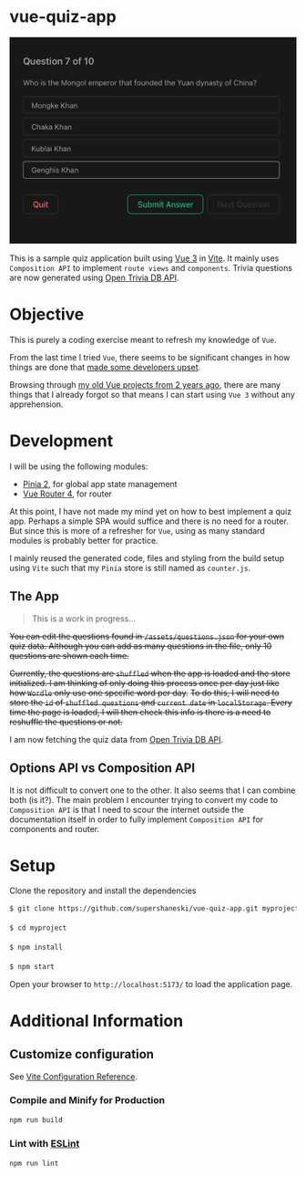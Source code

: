 # vue-quiz-app

![Quiz App](./docs/screenshot.png)

This is a sample quiz application built using [Vue 3](https://vuejs.org/guide/introduction.html) in [Vite](https://vitejs.dev/guide/). It mainly uses `Composition API` to implement `route views` and `components`.
Trivia questions are now generated using [Open Trivia DB API](https://opentdb.com/api_config.php).

# Objective

This is purely a coding exercise meant to refresh my knowledge of `Vue`.

From the last time I tried `Vue`, there seems to be significant changes in how things are done that [made some developers upset](https://www.reddit.com/r/vuejs/comments/pmpmot/rant_how_vue_3_drove_me_away/).

Browsing through [my old Vue projects from 2 years ago](https://github.com/supershaneski?tab=repositories&q=vue&type=&language=&sort=), there are many things that I already forgot so that means I can start using `Vue 3` without any apprehension.


# Development

I will be using the following modules:

* [Pinia 2](https://pinia.vuejs.org/introduction.html), for global app state management
* [Vue Router 4](https://router.vuejs.org/installation.html), for router

At this point, I have not made my mind yet on how to best implement a quiz app.
Perhaps a simple SPA would suffice and there is no need for a router.
But since this is more of a refresher for `Vue`, using as many standard modules is probably better for practice.

I mainly reused the generated code, files and styling from the build setup using `Vite` such that my `Pinia` store is still named as `counter.js`.


## The App

> This is a work in progress...

~~You can edit the questions found in `/assets/questions.json` for your own quiz data.
Although you can add as many questions in the file, only 10 questions are shown each time.~~

~~Currently, the questions are `shuffled` when the app is loaded and the store initialized.
I am thinking of only doing this process once per day just like how `Wordle` only use one specific word per day.~~
~~To do this, I will need to store the `id` of `shuffled questions` and `current date` in `localStorage`.
Every time the page is loaded, I will then check this info is there is a need to reshuffle the questions or not.~~

I am now fetching the quiz data from [Open Trivia DB API](https://opentdb.com/api_config.php).


## Options API vs Composition API

It is not difficult to convert one to the other. 
It also seems that I can combine both (is it?).
The main problem I encounter trying to convert my code to `Composition API` is that I need to scour the internet outside the documentation itself in order to fully implement `Composition API` for components and router.


# Setup

Clone the repository and install the dependencies

```sh
$ git clone https://github.com/supershaneski/vue-quiz-app.git myproject

$ cd myproject

$ npm install

$ npm start
```

Open your browser to `http://localhost:5173/` to load the application page.


# Additional Information

## Customize configuration

See [Vite Configuration Reference](https://vitejs.dev/config/).

### Compile and Minify for Production

```sh
npm run build
```

### Lint with [ESLint](https://eslint.org/)

```sh
npm run lint
```
